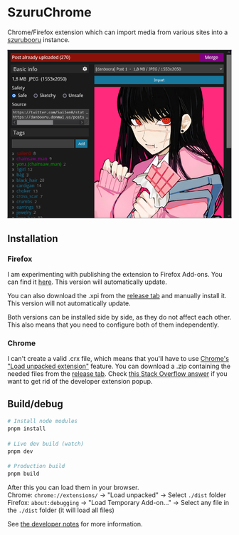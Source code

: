 # SzuruChrome

Chrome/Firefox extension which can import media from various sites into a [szurubooru](https://github.com/rr-/szurubooru) instance.

![Screenshot](./docs/screenshots/Default%20-%20Existing%20post%20found.png)

## Installation

### Firefox

I am experimenting with publishing the extension to Firefox Add-ons. You can find it [here](https://addons.mozilla.org/en-US/firefox/addon/szuruchrome/). This version will automatically update.

You can also download the .xpi from the [release tab](https://github.com/neobooru/SzuruChrome/releases) and manually install it. This version will not automatically update.

Both versions can be installed side by side, as they do not affect each other. This also means that you need to configure both of them independently.

### Chrome

I can't create a valid .crx file, which means that you'll have to use [Chrome's "Load unpacked extension"](https://developer.chrome.com/docs/extensions/mv3/getstarted/#unpacked) feature.
You can download a .zip containing the needed files from the [release tab](https://github.com/neobooru/SzuruChrome/releases). Check [this Stack Overflow answer](https://stackoverflow.com/a/38011386) if you want to get rid of the developer extension popup.

## Build/debug

```sh
# Install node modules
pnpm install

# Live dev build (watch)
pnpm dev

# Production build
pnpm build
```

After this you can load them in your browser.  
Chrome: `chrome://extensions/` → "Load unpacked" → Select `./dist` folder  
Firefox: `about:debugging` → "Load Temporary Add-on..." → Select any file in the `./dist` folder (it will load all files)

See [the developer notes](https://github.com/neobooru/SzuruChrome/wiki/Developer-notes) for more information.
